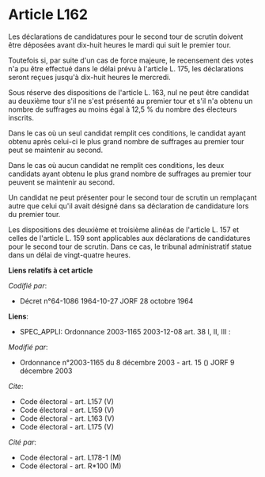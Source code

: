 # Article L162

Les déclarations de candidatures pour le second tour de scrutin doivent être déposées avant dix-huit heures le mardi qui suit
le premier tour. 

Toutefois si, par suite d'un cas de force majeure, le recensement des votes n'a pu être effectué dans le délai prévu à
l'article L. 175, les déclarations seront reçues jusqu'à dix-huit heures le mercredi. 

Sous réserve des dispositions de l'article L. 163, nul ne peut être candidat au deuxième tour s'il ne s'est présenté au
premier tour et s'il n'a obtenu un nombre de suffrages au moins égal à 12,5 % du nombre des électeurs inscrits. 

Dans le cas où un seul candidat remplit ces conditions, le candidat ayant obtenu après celui-ci le plus grand nombre de
suffrages au premier tour peut se maintenir au second. 

Dans le cas où aucun candidat ne remplit ces conditions, les deux candidats ayant obtenu le plus grand nombre de suffrages au
premier tour peuvent se maintenir au second. 

Un candidat ne peut présenter pour le second tour de scrutin un remplaçant autre que celui qu'il avait désigné dans sa
déclaration de candidature lors du premier tour. 

Les dispositions des deuxième et troisième alinéas de l'article L. 157 et celles de l'article L. 159 sont applicables aux
déclarations de candidatures pour le second tour de scrutin. Dans ce cas, le tribunal administratif statue dans un délai de
vingt-quatre heures.

**Liens relatifs à cet article**

_Codifié par_:

  - Décret n°64-1086 1964-10-27 JORF 28 octobre 1964

**Liens**:

  - SPEC_APPLI: Ordonnance 2003-1165 2003-12-08 art. 38 I, II, III :

_Modifié par_:

  - Ordonnance n°2003-1165 du 8 décembre 2003 - art. 15 () JORF 9 décembre 2003

_Cite_:

  - Code électoral - art. L157 (V)
  - Code électoral - art. L159 (V)
  - Code électoral - art. L163 (V)
  - Code électoral - art. L175 (V)

_Cité par_:

  - Code électoral - art. L178-1 (M)
  - Code électoral - art. R*100 (M)
